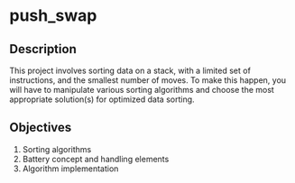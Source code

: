 # push_swap

## Description
This project involves sorting data on a stack, with a limited set of instructions, and the smallest number of moves. To make this happen, you will have to manipulate various sorting algorithms and choose the most appropriate solution(s) for optimized data sorting.

## Objectives
1. Sorting algorithms
2. Battery concept and handling elements
3. Algorithm implementation

